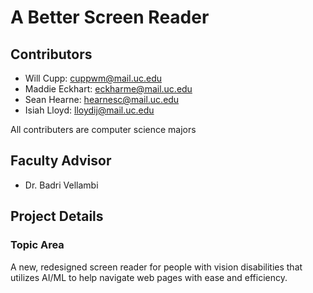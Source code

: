 # A Better Screen Reader
## Contributors
* Will Cupp: cuppwm@mail.uc.edu
* Maddie Eckhart: eckharme@mail.uc.edu
* Sean Hearne: hearnesc@mail.uc.edu
* Isiah Lloyd: lloydij@mail.uc.edu  
  
All contributers are computer science majors
## Faculty Advisor
* Dr. Badri Vellambi
## Project Details
### Topic Area
A new, redesigned screen reader for people with vision disabilities that utilizes AI/ML to help navigate web pages with ease and efficiency.
